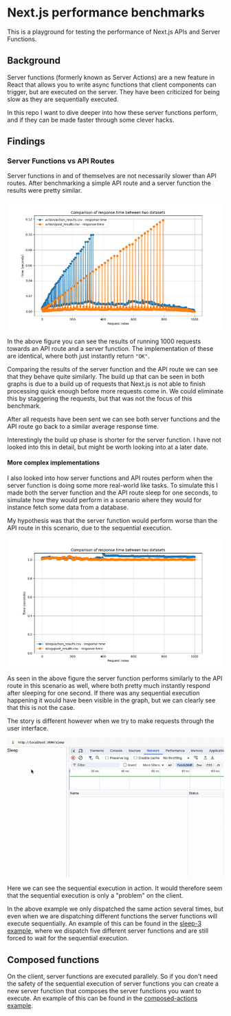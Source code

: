 # Next.js performance benchmarks

This is a playground for testing the performance of Next.js APIs and Server Functions.

## Background

Server functions (formerly known as Server Actions) are a new feature in React that allows you to write async functions that client components can trigger, but are executed on the server.
They have been criticized for being slow as they are sequentially executed.

In this repo I want to dive deeper into how these server functions perform, and if they can be made faster through some clever hacks.

## Findings

### Server Functions vs API Routes

Server functions in and of themselves are not necessarily slower than API routes.
After benchmarking a simple API route and a server function the results were pretty similar.

![](./data/action/comparison.png)

In the above figure you can see the results of running 1000 requests towards an API route and a server function.
The implementation of these are identical, where both just instantly return `"OK"`.

Comparing the results of the server function and the API route we can see that they behave quite similarly.
The build up that can be seen in both graphs is due to a build up of requests that Next.js is not able to finish processing quick enough before more requests come in. We could eliminate this by staggering the requests, but that was not the focus of this benchmark.

After all requests have been sent we can see both server functions and the API route go back to a similar average response time.

Interestingly the build up phase is shorter for the server function.
I have not looked into this in detail, but might be worth looking into at a later date.

#### More complex implementations

I also looked into how server functions and API routes perform when the server function is doing some more real-world like tasks.
To simulate this I made both the server function and the API route sleep for one seconds, to simulate how they would perform in a scenario where they would for instance fetch some data from a database.

My hypothesis was that the server function would perform worse than the API route in this scenario, due to the sequential execution.

![](./data/sleep/comparison.png)

As seen in the above figure the server function performs similarly to the API route in this scenario as well, where both pretty much instantly respond after sleeping for one second.
If there was any sequential execution happening it would have been visible in the graph, but we can clearly see that this is not the case.

The story is different however when we try to make requests through the user interface.

![](./data/action/dispatch-through-ui.gif)

Here we can see the sequential execution in action.
It would therefore seem that the sequential execution is only a "problem" on the client.

In the above example we only dispatched the same action several times, but even when we are dispatching different functions the server functions will execute sequentially.
An example of this can be found in the [sleep-3 example](./app/sleep-3/action-dispatcher.tsx), where we dispatch five different server functions and are still forced to wait for the sequential execution.

## Composed functions

On the client, server functions are executed parallely.
So if you don't need the safety of the sequential execution of server functions you can create a new server function that composes the server functions you want to execute.
An example of this can be found in the [composed-actions example](./app/composed-actions/action-dispatcher.tsx).
